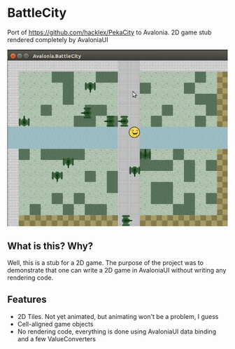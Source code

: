 # BattleCity

Port of https://github.com/hacklex/PekaCity to Avalonia.
2D game stub rendered completely by AvaloniaUI

![Demo](demo.gif?raw=true "Demo")

## What is this? Why?

Well, this is a stub for a 2D game. The purpose of the project was to demonstrate that one can write a 2D game in AvaloniaUI without writing any rendering code.
## Features

- 2D Tiles. Not yet animated, but animating won't be a problem, I guess
- Cell-aligned game objects
- No rendering code, everything is done using AvaloniaUI data binding and a few ValueConverters

